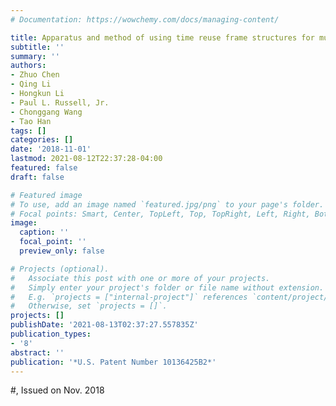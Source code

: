 ```yaml
---
# Documentation: https://wowchemy.com/docs/managing-content/

title: Apparatus and method of using time reuse frame structures for multi-hop communications
subtitle: ''
summary: ''
authors:
- Zhuo Chen
- Qing Li
- Hongkun Li 
- Paul L. Russell, Jr.
- Chonggang Wang
- Tao Han
tags: []
categories: []
date: '2018-11-01'
lastmod: 2021-08-12T22:37:28-04:00
featured: false
draft: false

# Featured image
# To use, add an image named `featured.jpg/png` to your page's folder.
# Focal points: Smart, Center, TopLeft, Top, TopRight, Left, Right, BottomLeft, Bottom, BottomRight.
image:
  caption: ''
  focal_point: ''
  preview_only: false

# Projects (optional).
#   Associate this post with one or more of your projects.
#   Simply enter your project's folder or file name without extension.
#   E.g. `projects = ["internal-project"]` references `content/project/deep-learning/index.md`.
#   Otherwise, set `projects = []`.
projects: []
publishDate: '2021-08-13T02:37:27.557835Z'
publication_types:
- '8'
abstract: ''
publication: '*U.S. Patent Number 10136425B2*'
---
```

#, Issued on Nov. 2018